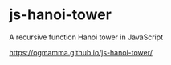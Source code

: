 # js-hanoi-tower
A recursive function Hanoi tower in JavaScript


https://ogmamma.github.io/js-hanoi-tower/
